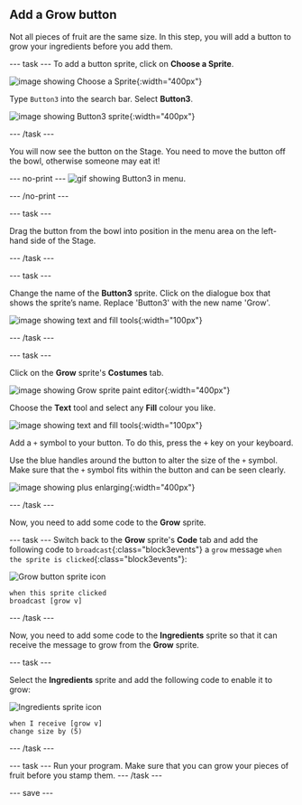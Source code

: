 ## Add a Grow button
Not all pieces of fruit are the same size. In this step, you will add a button to grow your ingredients before you add them. 

--- task ---
To add a button sprite, click on **Choose a Sprite**.

![image showing Choose a Sprite](images/fruit-choose-sprite.png){:width="400px"}

Type `Button3` into the search bar. Select **Button3**.

![image showing Button3 sprite](images/fruit-button3-sprite.png){:width="400px"}

--- /task ---

You will now see the button on the Stage. You need to move the button off the bowl, otherwise someone may eat it!

--- no-print ---
![gif showing Button3 in menu](images/fruit-button3-menu.gif).

--- /no-print ---

--- task ---

Drag the button from the bowl into position in the menu area on the left-hand side of the Stage.

--- /task ---

--- task ---

Change the name of the **Button3** sprite. Click on the dialogue box that shows the sprite’s name. Replace 'Button3' with the new name 'Grow'.

![image showing text and fill tools](images/fruit-change-sprite-name.png){:width="100px"}

--- /task ---

--- task ---

Click on the **Grow** sprite's **Costumes** tab. 

![image showing Grow sprite paint editor](images/fruit-grow-paint.png){:width="400px"}

Choose the **Text** tool and select any **Fill** colour you like. 

![image showing text and fill tools](images/fruit-text-fill-tool.png){:width="100px"}

Add a `+` symbol to your button. To do this, press the <kbd>+</kbd> key on your keyboard.

Use the blue handles around the button to alter the size of the `+` symbol. Make sure that the `+` symbol fits within the button and can be seen clearly. 

![image showing plus enlarging](images/fruit-grow-plus.png){:width="400px"}

--- /task ---

Now, you need to add some code to the **Grow** sprite.

--- task ---
Switch back to the **Grow** sprite's **Code** tab and add the following code to `broadcast`{:class="block3events"} a `grow` message `when the sprite is clicked`{:class="block3events"}:

![Grow button sprite icon](images/growButtonSpriteIcon.png)

```blocks3
when this sprite clicked
broadcast [grow v]
```
--- /task ---

Now, you need to add some code to the **Ingredients** sprite so that it can receive the message to grow from the **Grow** sprite.

--- task ---

Select the **Ingredients** sprite and add the following code to enable it to grow:

![Ingredients sprite icon](images/ingredientsSpriteIcon.png)

```blocks3
when I receive [grow v]
change size by (5)
```
--- /task ---

--- task ---
Run your program. Make sure that you can grow your pieces of fruit before you stamp them. 
--- /task ---

--- save ---

